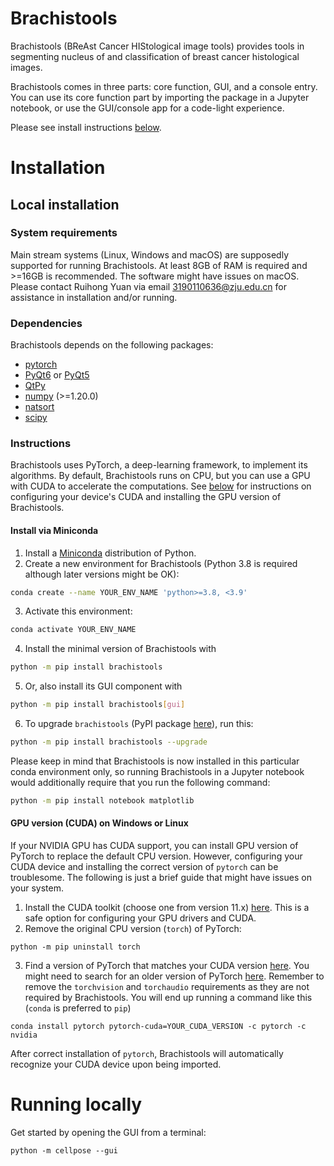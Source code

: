 # Brachistools

Brachistools (BReAst Cancer HIStological image tools) provides tools in segmenting nucleus of and classification of breast cancer histological images.

Brachistools comes in three parts: core function, GUI, and a console entry. You can use its core function part by importing the package in a Jupyter notebook, or use the GUI/console app for a code-light experience.

Please see install instructions [below](README.md/#Installation).

# Installation

## Local installation

### System requirements

Main stream systems (Linux, Windows and macOS) are supposedly supported for running Brachistools. At least 8GB of RAM is required and >=16GB is recommended. The software might have issues on macOS. Please contact Ruihong Yuan via email 3190110636@zju.edu.cn for assistance in installation and/or running.

### Dependencies
Brachistools depends on the following packages:
- [pytorch](https://pytorch.org/)
- [PyQt6](http://pyqt.sourceforge.net/Docs/PyQt6/) or [PyQt5](http://pyqt.sourceforge.net/Docs/PyQt5/)
- [QtPy](https://pypi.org/project/QtPy/)
- [numpy](http://www.numpy.org/) (>=1.20.0)
- [natsort](https://natsort.readthedocs.io/en/master/)
- [scipy](https://www.scipy.org/)

### Instructions

Brachistools uses PyTorch, a deep-learning framework, to implement its algorithms. By default, Brachistools runs on CPU, but you can use a GPU with CUDA to accelerate the computations. See [below](README.md#gpu-version-cuda-on-windows-or-linux) for instructions on configuring your device's CUDA and installing the GPU version of Brachistools.

#### Install via Miniconda
1. Install a [Miniconda](https://docs.conda.io/projects/miniconda/en/latest/) distribution of Python.
2. Create a new environment for Brachistools (Python 3.8 is required although later versions might be OK):
```sh
conda create --name YOUR_ENV_NAME 'python>=3.8, <3.9'
```
3. Activate this environment:
```sh
conda activate YOUR_ENV_NAME
```
4. Install the minimal version of Brachistools with
```sh
python -m pip install brachistools
```
5. Or, also install its GUI component with
```sh
python -m pip install brachistools[gui]
```
6. To upgrade `brachistools` (PyPI package [here](https://pypi.org/project/brachistools)), run this:
```sh
python -m pip install brachistools --upgrade
```

Please keep in mind that Brachistools is now installed in this particular conda environment only, so running Brachistools in a Jupyter notebook would additionally require that you run the following command:
```sh
python -m pip install notebook matplotlib
```

#### GPU version (CUDA) on Windows or Linux

If your NVIDIA GPU has CUDA support, you can install GPU version of PyTorch to replace the default CPU version. However, configuring your CUDA device and installing the correct version of `pytorch` can be troublesome. The following is just a brief guide that might have issues on your system.

1. Install the CUDA toolkit (choose one from version 11.x) [here](https://developer.nvidia.com/cuda-toolkit-archive). This is a safe option for configuring your GPU drivers and CUDA.
2. Remove the original CPU version (`torch`) of PyTorch:
```shell
python -m pip uninstall torch
```
3. Find a version of PyTorch that matches your CUDA version [here](https://pytorch.org/get-started/locally/). You might need to search for an older version of PyTorch [here](https://pytorch.org/get-started/previous-versions/). Remember to remove the `torchvision` and `torchaudio` requirements as they are not required by Brachistools. You will end up running a command like this (`conda` is preferred to `pip`)
```shell
conda install pytorch pytorch-cuda=YOUR_CUDA_VERSION -c pytorch -c nvidia
```

After correct installation of `pytorch`, Brachistools will automatically recognize your CUDA device upon being imported.

# Running locally

Get started by opening the GUI from a terminal:
```shell
python -m cellpose --gui
```
